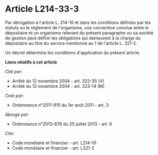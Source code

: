 # Article L214-33-3

Par dérogation à l'article L. 214-10 et dans les conditions définies par les statuts ou le règlement de l'organisme, une
convention conclue entre le dépositaire et un organisme relevant du présent paragraphe ou sa société de gestion peut définir
les obligations qui demeurent à la charge du dépositaire au titre du service mentionné au 1 de l'article L. 321-2. 

Un décret détermine les conditions d'application du présent article.

**Liens relatifs à cet article**

_Cité par_:

  - Arrêté du 12 novembre 2004 - art. 322-35 (V)
  - Arrêté du 12 novembre 2004 - art. 323-14 (M)

_Créé par_:

  - Ordonnance n°2011-915 du 1er août 2011 - art. 3

_Abrogé par_:

  - Ordonnance n°2013-676 du 25 juillet 2013 - art. 6

_Cite_:

  - Code monétaire et financier - art. L214-10
  - Code monétaire et financier - art. L321-2
